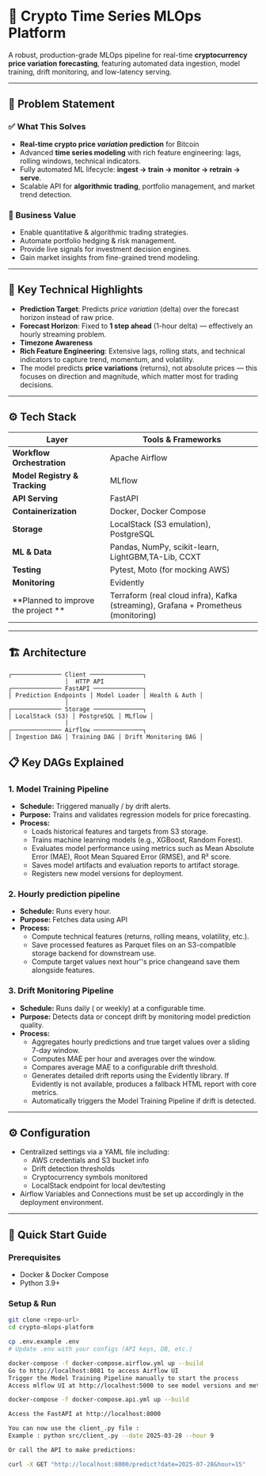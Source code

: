 # 🚀 Crypto Time Series MLOps Platform

A robust, production-grade MLOps pipeline for real-time **cryptocurrency price variation forecasting**, featuring automated data ingestion, model training, drift monitoring, and low-latency serving.

---

## 📌 Problem Statement

### ✅ What This Solves
- **Real-time crypto price *variation* prediction** for Bitcoin
- Advanced **time series modeling** with rich feature engineering: lags, rolling windows, technical indicators.
- Fully automated ML lifecycle: **ingest → train → monitor → retrain → serve**.
- Scalable API for **algorithmic trading**, portfolio management, and market trend detection.

### 💼 Business Value
- Enable quantitative & algorithmic trading strategies.
- Automate portfolio hedging & risk management.
- Provide live signals for investment decision engines.
- Gain market insights from fine-grained trend modeling.

---

## 🧩 Key Technical Highlights

- **Prediction Target**: Predicts *price variation* (delta) over the forecast horizon instead of raw price.
- **Forecast Horizon**: Fixed to **1 step ahead** (1-hour delta) — effectively an hourly streaming problem.
- **Timezone Awareness**
- **Rich Feature Engineering**: Extensive lags, rolling stats, and technical indicators to capture trend, momentum, and volatility.
- The model predicts **price variations** (returns), not absolute prices — this focuses on direction and magnitude, which matter most for trading decisions.  

---

## ⚙️ Tech Stack

| Layer | Tools & Frameworks |
|----------------------|-------------------------------|
| **Workflow Orchestration** | Apache Airflow |
| **Model Registry & Tracking** | MLflow |
| **API Serving** | FastAPI |
| **Containerization** | Docker, Docker Compose |
| **Storage** | LocalStack (S3 emulation), PostgreSQL |
| **ML & Data** | Pandas, NumPy, scikit-learn, LightGBM,TA-Lib, CCXT |
| **Testing** | Pytest, Moto (for mocking AWS) |
| **Monitoring** | Evidently |
| **Planned to improve the project ** | Terraform (real cloud infra), Kafka (streaming), Grafana + Prometheus (monitoring) |

---

## 🏗️ Architecture

```plaintext
┌────────────── Client ───────────────┐
                │  HTTP API
┌────────────── FastAPI ──────────────┐
│ Prediction Endpoints │ Model Loader │ Health & Auth │
                │
┌────────────── Storage ──────────────┐
│ LocalStack (S3) │ PostgreSQL │ MLflow │
                │
┌────────────── Airflow ──────────────┐
│ Ingestion DAG │ Training DAG │ Drift Monitoring DAG │

```


## 📋 Key DAGs Explained

### 1. Model Training Pipeline

- **Schedule:** Triggered manually / by drift alerts.
- **Purpose:** Trains and validates regression models for price forecasting.
- **Process:**  
  - Loads historical features and targets from S3 storage.  
  - Trains machine learning models (e.g., XGBoost, Random Forest).  
  - Evaluates model performance using metrics such as Mean Absolute Error (MAE), Root Mean Squared Error (RMSE), and R² score.  
  - Saves model artifacts and evaluation reports to artifact storage.  
  - Registers new model versions for deployment.

### 2. Hourly prediction pipeline 

- **Schedule:** Runs every hour.
- **Purpose:** Fetches data using API
- **Process:**  
  - Compute technical features (returns, rolling means, volatility, etc.).  
  - Save processed features as Parquet files on an S3-compatible storage backend for downstream use.
  - Compute target values next hour''s price changeand save them alongside features.


### 3. Drift Monitoring Pipeline

- **Schedule:** Runs daily ( or weekly) at a configurable time.
- **Purpose:** Detects data or concept drift by monitoring model prediction quality.
- **Process:**  
  - Aggregates hourly predictions and true target values over a sliding 7-day window.  
  - Computes MAE per hour and averages over the window.  
  - Compares average MAE to a configurable drift threshold.  
  - Generates detailed drift reports using the Evidently library. If Evidently is not available, produces a fallback HTML report with core metrics.  
  - Automatically triggers the Model Training Pipeline if drift is detected.

---


## ⚙️ Configuration

- Centralized settings via a YAML file including:  
  - AWS credentials and S3 bucket info  
  - Drift detection thresholds  
  - Cryptocurrency symbols monitored  
  - LocalStack endpoint for local dev/testing
- Airflow Variables and Connections must be set up accordingly in the deployment environment.

---


## 🚀 Quick Start Guide

### Prerequisites

- Docker & Docker Compose  
- Python 3.9+  


### Setup & Run

```bash
git clone <repo-url>
cd crypto-mlops-platform

cp .env.example .env
# Update .env with your configs (API keys, DB, etc.)

docker-compose -f docker-compose.airflow.yml up --build
Go to http://localhost:8081 to access Airflow UI
Trigger the Model Training Pipeline manually to start the process
Access mlflow UI at http://localhost:5000 to see model versions and metrics

docker-compose -f docker-compose.api.yml up --build

Access the FastAPI at http://localhost:8000

You can now use the client_.py file :
Example : python src/client_.py --date 2025-03-28 --hour 9

Or call the API to make predictions:

curl -X GET "http://localhost:8000/predict?date=2025-07-28&hour=15"

